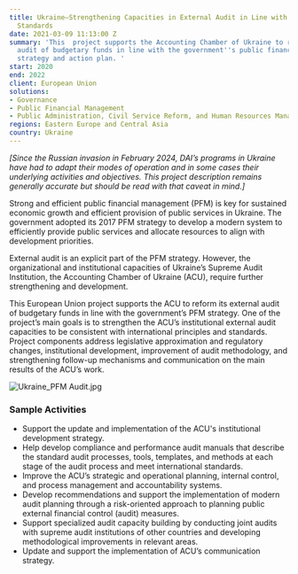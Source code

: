 ```yaml
---
title: Ukraine—Strengthening Capacities in External Audit in Line with International
  Standards
date: 2021-03-09 11:13:00 Z
summary: 'This  project supports the Accounting Chamber of Ukraine to reform its external
  audit of budgetary funds in line with the government''s public financial management
  strategy and action plan. '
start: 2020
end: 2022
client: European Union
solutions:
- Governance
- Public Financial Management
- Public Administration, Civil Service Reform, and Human Resources Management
regions: Eastern Europe and Central Asia
country: Ukraine
---
```


*[Since the Russian invasion in February 2024, DAI’s programs in Ukraine have had to adapt their modes of operation and in some cases their underlying activities and objectives. This project description remains generally accurate but should be read with that caveat in mind.]*

Strong and efficient public financial management (PFM) is key for sustained economic growth and efficient provision of public services in Ukraine. The government adopted its 2017 PFM strategy to develop a modern system to efficiently provide public services and allocate resources to align with development priorities. 

External audit is an explicit part of the PFM strategy. However, the organizational and institutional capacities of Ukraine’s Supreme Audit Institution, the Accounting Chamber of Ukraine (ACU), require further strengthening and development. 

This European Union project supports the ACU to reform its external audit of budgetary funds in line with the government’s PFM strategy. One of the project’s main goals is to strengthen the ACU’s institutional external audit capacities to be consistent with international principles and standards. Project components address legislative approximation and regulatory changes, institutional development, improvement of audit methodology, and strengthening follow-up mechanisms and communication on the main results of the ACU’s work.

![Ukraine_PFM Audit.jpg](/uploads/Ukraine_PFM%20Audit.jpg)

### Sample Activities

* Support the update and implementation of the ACU's institutional development strategy.
* Help develop compliance and performance audit manuals that describe the standard audit processes, tools, templates, and methods at each stage of the audit process and meet international standards. 
* Improve the ACU’s strategic and operational planning, internal control, and process management and accountability systems.
* Develop recommendations and support the implementation of modern audit planning through a risk-oriented approach to planning public external financial control (audit) measures.
* Support specialized audit capacity building by conducting joint audits with supreme audit institutions of other countries and developing methodological improvements in relevant areas.
* Update and support the implementation of ACU’s communication strategy.